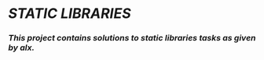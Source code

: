 # _STATIC LIBRARIES_

### _This project contains solutions to **static libraries** tasks as given by alx._
